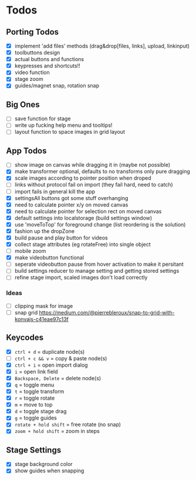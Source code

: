 # Todos

## Porting Todos

- [x] implement 'add files' methods (drag&drop[files, links], upload, linkinput)
- [x] toolbuttons design
- [x] actual buttons and functions
- [x] keypresses and shortcuts!!
- [x] video function
- [x] stage zoom
- [x] guides/magnet snap, rotation snap

## Big Ones

- [ ] save function for stage
- [ ] write up fucking help menu and tooltips!
- [ ] layout function to space images in grid layout

## App Todos

- [ ] show image on canvas while dragging it in (maybe not possible)
- [x] make transformer optional, defaults to no transforms only pure dragging
- [x] scale images according to pointer position when droped
- [ ] links without protocol fail on import (they fail hard, need to catch)
- [ ] import fails in general kill the app
- [x] settingsAll buttons got some stuff overhanging
- [x] need to calculate pointer x/y on moved canvas
- [x] need to calculate pointer for selection rect on moved canvas
- [x] default settings into localstorage (build settings window)
- [x] use 'moveToTop' for foreground change (list reordering is the solution)
- [x] fashion up the dropZone
- [x] build pause and play button for videos
- [x] collect stage attributes (eg rotateFree) into single object
- [ ] mobile zoom
- [x] make videobutton functional
- [ ] seperate videobutton pause from hover activation to make it persitant
- [ ] build settings reducer to manage setting and getting stored settings
- [ ] refine stage import, scaled images don't load correctly

### Ideas

- [ ] clipping mask for image
- [ ] snap grid https://medium.com/@pierrebleroux/snap-to-grid-with-konvajs-c41eae97c13f

## Keycodes

- [x] `ctrl + d` = duplicate node(s)
- [ ] `ctrl + c && v` = copy & paste node(s)
- [x] `ctrl + i` = open import dialog
- [x] `i` = open link field
- [x] `Backspace, Delete` = delete node(s)
- [x] `q` = toggle menu
- [x] `t` = toggle transform
- [x] `r` = toggle rotate
- [x] `m` = move to top
- [x] `d` = toggle stage drag
- [x] `g` = toggle guides
- [x] `rotate + hold shift` = free rotate (no snap)
- [x] `zoom + hold shift` = zoom in steps

## Stage Settings

- [x] stage background color
- [x] show guides when snapping
